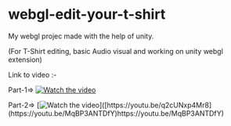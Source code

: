 # webgl-edit-your-t-shirt

My webgl projec made with the help of unity.

(For T-Shirt editing, basic Audio visual and working on unity webgl extension)



Link to video :- 

Part-1=>
[![Watch the video](https://avatars.githubusercontent.com/u/20603608?s=200&v=4)](https://youtu.be/q2cUNxp4Mr8)


Part-2=>
[![Watch the video]([https://avatars.githubusercontent.com/u/20603608?s=200&v=4](https://www.soft8soft.com/wp-content/uploads/2018/08/webgl_error.png)https://www.soft8soft.com/wp-content/uploads/2018/08/webgl_error.png)]([https://youtu.be/q2cUNxp4Mr8](https://youtu.be/MqBP3ANTDfY)https://youtu.be/MqBP3ANTDfY)
